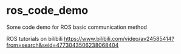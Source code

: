# ros_code_demo
Some code demo for ROS basic communication method

ROS tutorials on bilibili
https://www.bilibili.com/video/av24585414?from=search&seid=4773043506238068404
